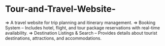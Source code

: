 # Tour-and-Travel-Website-
=> A travel website for trip planning and itinerary management.
=> Booking System – Includes hotel, flight, and tour package reservations with real-time availability.
=> Destination Listings & Search – Provides details about tourist destinations, attractions, and accommodations.
